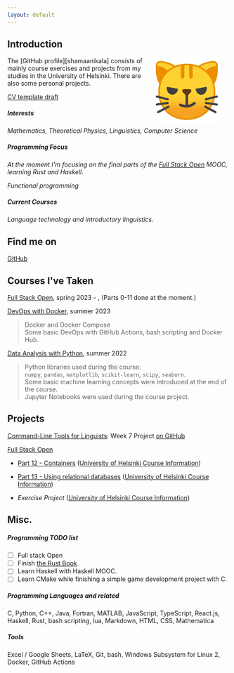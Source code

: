```yaml
---
layout: default
---
```


## Introduction

<img src="assets/images/Google-Noto-Emoji-Smileys-10109-cat-face-with-wry-smile.1024.png" alt="Photo" hspace="20" width="30%" align="right"/>
The [GitHub profile][shamaanikala] consists of mainly course exercises and projects from my studies in the University of Helsinki.
There are also some personal projects.

[CV template draft](assets/documents/Command_Line_Tools_CV.pdf)

##### Interests

_Mathematics, Theoretical Physics, Linguistics, Computer Science_

##### Programming Focus

_At the moment I'm focusing on the final parts of the [Full Stack Open][Full Stack Open] MOOC, learning Rust and Haskell._

_Functional programming_

##### Current Courses

_Language technology and introductory linguistics._

## Find me on

[GitHub][shamaanikala]

<!-- ## Contact -->

<!-- My email address is of the form first_name.last_name@helsinki.fi. -->

## Courses I've Taken

[Full Stack Open][Full Stack Open], spring 2023 - , (Parts 0-11 done at the moment.)

[DevOps with Docker](https://devopswithdocker.com/), summer 2023

> Docker and Docker Compose  
> Some basic DevOps with GitHub Actions, bash scripting and Docker Hub.

[Data Analysis with Python](https://dap-21.mooc.fi/), summer 2022

> Python libraries used during the course:  
> `numpy`, `pandas`, `matplotlib`, `scikit-learn`, `scipy`, `seaborn`.  
> Some basic machine learning concepts were introduced at the end of the course.  
> Jupyter Notebooks were used during the course project.

<!-- > I chose the fossil analysis course project. -->

## Projects

[Command-Line Tools for Linguists][cmdline-course-page]: Week 7 Project [on GitHub](https://github.com/shamaanikala/cmdline-course)

[Full Stack Open][Full Stack Open]

- [Part 12 - Containers](https://fullstackopen.com/en/part12) ([University of Helsinki Course Information](https://studies.helsinki.fi/kurssit/toteutus/otm-bb07e139-3de0-4cb3-843d-414b1bb992cc/CSM141084))

- [Part 13 - Using relational databases](https://fullstackopen.com/en/part13) ([University of Helsinki Course Information](https://studies.helsinki.fi/kurssit/toteutus/otm-024c8a43-2d9a-411a-a543-ca3dadcdcab6/CSM14114))

- _Exercise Project_ ([University of Helsinki Course Information](https://studies.helsinki.fi/kurssit/toteutus/otm-85bb770f-ef2f-4bde-984d-5c753bf6a442/CSM141093))

## Misc.

##### Programming TODO list

- [ ] Full stack Open
- [ ] Finish [the Rust Book](https://doc.rust-lang.org/book/)
- [ ] Learn Haskell with Haskell MOOC.
- [ ] Learn CMake while finishing a simple game development project with C.

##### Programming Languages and related

C, Python, C++, Java, Fortran, MATLAB, JavaScript, TypeScript, React.js, Haskell, Rust, bash scripting, lua, Markdown, HTML, CSS, Mathematica

##### Tools

Excel / Google Sheets, LaTeX, Git, bash, Windows Subsystem for Linux 2, Docker, GitHub Actions

<!-- markdown link references-->

[shamaanikala]: https://github.com/shamaanikala
[cmdline-course-page]: https://studies.helsinki.fi/kurssit/toteutus/hy-opt-cur-2324-261401a1-c550-4436-91b9-7edf4a1a3b57
[Full Stack Open]: https://fullstackopen.com/
